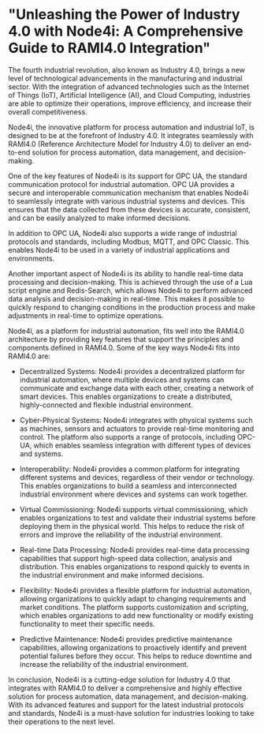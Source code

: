 # "Unleashing the Power of Industry 4.0 with Node4i: A Comprehensive Guide to RAMI4.0 Integration"

The fourth industrial revolution, also known as Industry 4.0, brings a new level of technological advancements in the manufacturing and industrial sector. With the integration of advanced technologies such as the Internet of Things (IoT), Artificial Intelligence (AI), and Cloud Computing, industries are able to optimize their operations, improve efficiency, and increase their overall competitiveness.

Node4i, the innovative platform for process automation and industrial IoT, is designed to be at the forefront of Industry 4.0. It integrates seamlessly with RAMI4.0 (Reference Architecture Model for Industry 4.0) to deliver an end-to-end solution for process automation, data management, and decision-making.

One of the key features of Node4i is its support for OPC UA, the standard communication protocol for industrial automation. OPC UA provides a secure and interoperable communication mechanism that enables Node4i to seamlessly integrate with various industrial systems and devices. This ensures that the data collected from these devices is accurate, consistent, and can be easily analyzed to make informed decisions.

In addition to OPC UA, Node4i also supports a wide range of industrial protocols and standards, including Modbus, MQTT, and OPC Classic. This enables Node4i to be used in a variety of industrial applications and environments.

Another important aspect of Node4i is its ability to handle real-time data processing and decision-making. This is achieved through the use of a Lua script engine and Redis-Search, which allows Node4i to perform advanced data analysis and decision-making in real-time. This makes it possible to quickly respond to changing conditions in the production process and make adjustments in real-time to optimize operations.

Node4i, as a platform for industrial automation, fits well into the RAMI4.0 architecture by providing key features that support the principles and components defined in RAMI4.0. Some of the key ways Node4i fits into RAMI4.0 are:

- Decentralized Systems: Node4i provides a decentralized platform for industrial automation, where multiple devices and systems can communicate and exchange data with each other, creating a network of smart devices. This enables organizations to create a distributed, highly-connected and flexible industrial environment.

- Cyber-Physical Systems: Node4i integrates with physical systems such as machines, sensors and actuators to provide real-time monitoring and control. The platform also supports a range of protocols, including OPC-UA, which enables seamless integration with different types of devices and systems.

- Interoperability: Node4i provides a common platform for integrating different systems and devices, regardless of their vendor or technology. This enables organizations to build a seamless and interconnected industrial environment where devices and systems can work together.

- Virtual Commissioning: Node4i supports virtual commissioning, which enables organizations to test and validate their industrial systems before deploying them in the physical world. This helps to reduce the risk of errors and improve the reliability of the industrial environment.

- Real-time Data Processing: Node4i provides real-time data processing capabilities that support high-speed data collection, analysis and distribution. This enables organizations to respond quickly to events in the industrial environment and make informed decisions.

- Flexibility: Node4i provides a flexible platform for industrial automation, allowing organizations to quickly adapt to changing requirements and market conditions. The platform supports customization and scripting, which enables organizations to add new functionality or modify existing functionality to meet their specific needs.

- Predictive Maintenance: Node4i provides predictive maintenance capabilities, allowing organizations to proactively identify and prevent potential failures before they occur. This helps to reduce downtime and increase the reliability of the industrial environment.

In conclusion, Node4i is a cutting-edge solution for Industry 4.0 that integrates with RAMI4.0 to deliver a comprehensive and highly effective solution for process automation, data management, and decision-making. With its advanced features and support for the latest industrial protocols and standards, Node4i is a must-have solution for industries looking to take their operations to the next level.
